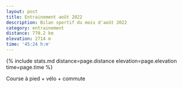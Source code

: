 ```yaml
---
layout: post
title: Entrainement août 2022
description: Bilan sportif du mois d'août 2022
category: entrainement
distance: 770.2 km
elevation: 2714 m
time: '45:24 h:m'
---
```


{%
  include stats.md
  distance=page.distance
  elevation=page.elevation
  time=page.time
%}

Course à pied + vélo + commute

<!--
vim:spell spelllang=fr
-->
